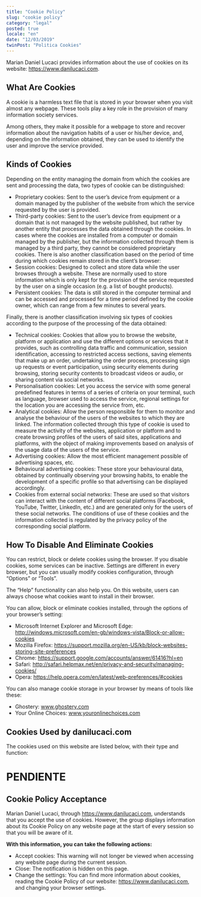 ```yaml
---
title: "Cookie Policy"
slug: "cookie policy"
category: "legal"
posted: true
locale: "en"
date: "12/03/2019"
twinPost: "Politica Cookies"
---
```


Marian Daniel Lucaci provides information about the use of cookies on its website: https://www.danilucaci.com.

## What Are Cookies

A cookie is a harmless text file that is stored in your browser when you visit almost any webpage. These tools play a key role in the provision of many information society services.

Among others, they make it possible for a webpage to store and recover information about the navigation habits of a user or his/her device, and, depending on the information obtained, they can be used to identify the user and improve the service provided.

## Kinds of Cookies

Depending on the entity managing the domain from which the cookies are sent and processing the data, two types of cookie can be distinguished:

* Proprietary cookies: Sent to the user’s device from equipment or a domain managed by the publisher of the website from which the service requested by the user is provided.
* Third-party cookies: Sent to the user’s device from equipment or a domain that is not managed by the website published, but rather by another entity that processes the data obtained through the cookies. In cases where the cookies are installed from a computer or domain managed by the publisher, but the information collected through them is managed by a third party, they cannot be considered proprietary cookies. There is also another classification based on the period of time during which cookies remain stored in the client’s browser:
* Session cookies: Designed to collect and store data while the user browses through a website. These are normally used to store information which is only kept for the provision of the service requested by the user on a single occasion (e.g. a list of bought products).
* Persistent cookies: The data is still stored in the computer terminal and can be accessed and processed for a time period defined by the cookie owner, which can range from a few minutes to several years.

Finally, there is another classification involving six types of cookies according to the purpose of the processing of the data obtained:

* Technical cookies: Cookies that allow you to browse the website, platform or application and use the different options or services that it provides, such as controlling data traffic and communication, session identification, accessing to restricted access sections, saving elements that make up an order, undertaking the order process, processing sign up requests or event participation, using security elements during browsing, storing security contents to broadcast videos or audio, or sharing content via social networks.
* Personalisation cookies: Let you access the service with some general predefined features in terms of a series of criteria on your terminal, such as language, browser used to access the service, regional settings for the location you are accessing the service from, etc.
* Analytical cookies: Allow the person responsible for them to monitor and analyse the behaviour of the users of the websites to which they are linked. The information collected through this type of cookie is used to measure the activity of the websites, application or platform and to create browsing profiles of the users of said sites, applications and platforms, with the object of making improvements based on analysis of the usage data of the users of the service.
* Advertising cookies: Allow the most efficient management possible of advertising spaces, etc.
* Behavioural advertising cookies: These store your behavioural data, obtained by continually observing your browsing habits, to enable the development of a specific profile so that advertising can be displayed accordingly.
* Cookies from external social networks: These are used so that visitors can interact with the content of different social platforms (Facebook, YouTube, Twitter, LinkedIn, etc.) and are generated only for the users of these social networks. The conditions of use of these cookies and the information collected is regulated by the privacy policy of the corresponding social platform.

## How To Disable And Eliminate Cookies

You can restrict, block or delete cookies using the browser. If you disable cookies, some services can be inactive. Settings are different in every browser, but you can usually modify cookies configuration, through “Options” or “Tools”.

The “Help” functionality can also help you. On this website, users can always choose what cookies want to install in their browser.

You can allow, block or eliminate cookies installed, through the options of your browser’s setting:

* Microsoft Internet Explorer and Microsoft Edge: http://windows.microsoft.com/en-gb/windows-vista/Block-or-allow-cookies
* Mozilla Firefox: https://support.mozilla.org/en-US/kb/block-websites-storing-site-preferences
* Chrome: https://support.google.com/accounts/answer/61416?hl=en
* Safari: http://safari.helpmax.net/en/privacy-and-security/managing-cookies/
* Opera: https://help.opera.com/en/latest/web-preferences/#cookies

You can also manage cookie storage in your browser by means of tools like these:
* Ghostery: www.ghostery.com
* Your Online Choices: www.youronlinechoices.com

## Cookies Used by danilucaci.com

The cookies used on this website are listed below, with their type and function:

# PENDIENTE

## Cookie Policy Acceptance
Marian Daniel Lucaci, through https://www.danilucaci.com, understands that you accept the use of cookies. However, the group displays information about its Cookie Policy on any website page at the start of every session so that you will be aware of it.

**With this information, you can take the following actions:**

* Accept cookies: This warning will not longer be viewed when accessing any website page during the current session.
* Close: The notification is hidden on this page.
* Change the settings: You can find more information about cookies, reading the Cookie Policy of our website: https://www.danilucaci.com, and changing your browser settings.
